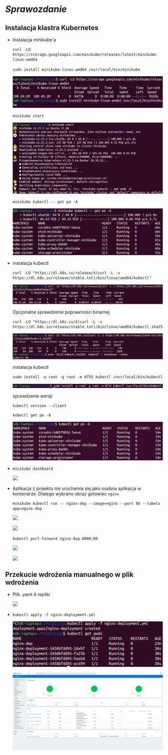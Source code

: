 # ***Sprawozdanie***

## Instalacja klastra Kubernetes

- Instalacja minikube'a
  
  ```
  curl -LO https://storage.googleapis.com/minikube/releases/latest/minikube-linux-amd64

  sudo install minikube-linux-amd64 /usr/local/bin/minikube
  ```

  ![](1.png)

  ```
  minikube start
  ```

  ![](2.png)

  ```
  minikube kubectl -- get po -A
  ```

  ![](3.png)

- instalacja kubectl

  ```
  curl -LO "https://dl.k8s.io/release/$(curl -L -s https://dl.k8s.io/release/stable.txt)/bin/linux/amd64/kubectl"
  ```

  ![](4.png)

  Opcjonalne sprawdzenie poprawności binarnej

  ```
  curl -LO "https://dl.k8s.io/$(curl -L -s https://dl.k8s.io/release/stable.txt)/bin/linux/amd64/kubectl.sha256"
  ```

  ![](5.png)

  instalacja kubectl

  ```
  sudo install -o root -g root -m 0755 kubectl /usr/local/bin/kubectl
  ```

  ![](6.png)

  sprawdzenie wersji

  ```
  kubectl version --client
  ```

  ```
  kubectl get po -A
  ```

  ![](7.png)

- ```
  minikube dashboard
  ```

  ![](8.png)
  
- Aplikacja z projektu nie uruchamia się jako osobna aplikacja w kontenerze. Dlatego wybrano obraz gotowiec ```nginx```

  ```
  minikube kubectl run -- nginx-dep --image=nginx --port 80 --labels app=nginx-dep
  ```

  ![](9.png)

  ![](10.png)

  ```
  kubectl port-forward nginx-dep 8000:80
  ```

  ![](11.png)

  ![](12.png)


## Przekucie wdrożenia manualnego w plik wdrożenia

- Plik .yaml 4 repliki

  ![](13.png)

- ```
  kubectl apply -f nginx-deployment.yml
  ```

  ![](14.png)

  ![](15.png)